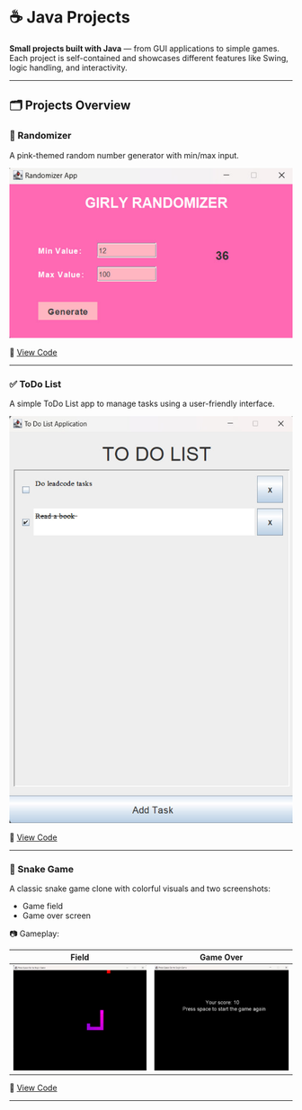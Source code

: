 # ☕ Java Projects

**Small projects built with Java** — from GUI applications to simple games.  
Each project is self-contained and showcases different features like Swing, logic handling, and interactivity.

---

## 🗂️ Projects Overview

### 🎀 Randomizer

A pink-themed random number generator with min/max input.

![Randomizer](./assets/randomizer.jpg)

📁 [View Code](./Randomizer)

---

### ✅ ToDo List

A simple ToDo List app to manage tasks using a user-friendly interface.

![ToDo List](assets/todoList.jpg)

📁 [View Code](./ToDOList)

---

### 🐍 Snake Game

A classic snake game clone with colorful visuals and two screenshots:
- Game field
- Game over screen

📷 Gameplay:

| Field | Game Over |
|-------|-----------|
| ![Field](./assets/snake_game_field.jpg) | ![Result](./assets/snake_game_result.jpg) |

📁 [View Code](./Games)

---
